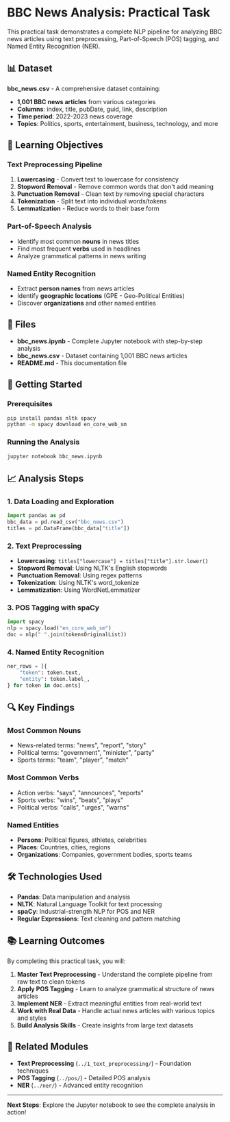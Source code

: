 # BBC News Analysis: Practical Task

This practical task demonstrates a complete NLP pipeline for analyzing BBC news articles using text preprocessing, Part-of-Speech (POS) tagging, and Named Entity Recognition (NER).

## 📊 Dataset

**bbc_news.csv** - A comprehensive dataset containing:
- **1,001 BBC news articles** from various categories
- **Columns**: index, title, pubDate, guid, link, description
- **Time period**: 2022-2023 news coverage
- **Topics**: Politics, sports, entertainment, business, technology, and more

## 🎯 Learning Objectives

### **Text Preprocessing Pipeline**
1. **Lowercasing** - Convert text to lowercase for consistency
2. **Stopword Removal** - Remove common words that don't add meaning
3. **Punctuation Removal** - Clean text by removing special characters
4. **Tokenization** - Split text into individual words/tokens
5. **Lemmatization** - Reduce words to their base form

### **Part-of-Speech Analysis**
- Identify most common **nouns** in news titles
- Find most frequent **verbs** used in headlines
- Analyze grammatical patterns in news writing

### **Named Entity Recognition**
- Extract **person names** from news articles
- Identify **geographic locations** (GPE - Geo-Political Entities)
- Discover **organizations** and other named entities

## 📁 Files

- **bbc_news.ipynb** - Complete Jupyter notebook with step-by-step analysis
- **bbc_news.csv** - Dataset containing 1,001 BBC news articles
- **README.md** - This documentation file

## 🚀 Getting Started

### Prerequisites
```bash
pip install pandas nltk spacy
python -m spacy download en_core_web_sm
```

### Running the Analysis
```bash
jupyter notebook bbc_news.ipynb
```

## 📈 Analysis Steps

### 1. Data Loading and Exploration
```python
import pandas as pd
bbc_data = pd.read_csv("bbc_news.csv")
titles = pd.DataFrame(bbc_data["title"])
```

### 2. Text Preprocessing
- **Lowercasing**: `titles["lowercase"] = titles["title"].str.lower()`
- **Stopword Removal**: Using NLTK's English stopwords
- **Punctuation Removal**: Using regex patterns
- **Tokenization**: Using NLTK's word_tokenize
- **Lemmatization**: Using WordNetLemmatizer

### 3. POS Tagging with spaCy
```python
import spacy
nlp = spacy.load("en_core_web_sm")
doc = nlp(" ".join(tokensOriginalList))
```

### 4. Named Entity Recognition
```python
ner_rows = [{
    "token": token.text, 
    "entity": token.label_,
} for token in doc.ents]
```

## 🔍 Key Findings

### **Most Common Nouns**
- News-related terms: "news", "report", "story"
- Political terms: "government", "minister", "party"
- Sports terms: "team", "player", "match"

### **Most Common Verbs**
- Action verbs: "says", "announces", "reports"
- Sports verbs: "wins", "beats", "plays"
- Political verbs: "calls", "urges", "warns"

### **Named Entities**
- **Persons**: Political figures, athletes, celebrities
- **Places**: Countries, cities, regions
- **Organizations**: Companies, government bodies, sports teams

## 🛠️ Technologies Used

- **Pandas**: Data manipulation and analysis
- **NLTK**: Natural Language Toolkit for text processing
- **spaCy**: Industrial-strength NLP for POS and NER
- **Regular Expressions**: Text cleaning and pattern matching

## 📚 Learning Outcomes

By completing this practical task, you will:

1. **Master Text Preprocessing** - Understand the complete pipeline from raw text to clean tokens
2. **Apply POS Tagging** - Learn to analyze grammatical structure of news articles
3. **Implement NER** - Extract meaningful entities from real-world text
4. **Work with Real Data** - Handle actual news articles with various topics and styles
5. **Build Analysis Skills** - Create insights from large text datasets

## 🔗 Related Modules

- **Text Preprocessing** (`../1_text_preprocessing/`) - Foundation techniques
- **POS Tagging** (`../pos/`) - Detailed POS analysis
- **NER** (`../ner/`) - Advanced entity recognition

---

**Next Steps**: Explore the Jupyter notebook to see the complete analysis in action!
